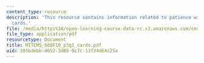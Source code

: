 ```yaml
---
content_type: resource
description: 'This resource contains information related to patience with patients:
  cards.'
file: /media/https%3A/open-learning-course-data-rc.s3.amazonaws.com/cms-608-game-design-fall-2010/395bdebbd6523d850c7c13f34d64c25a_MITCMS_608F10_p3g1_cards.pdf
file_type: application/pdf
resourcetype: Document
title: MITCMS_608F10_p3g1_cards.pdf
uid: 395bdebb-d652-3d85-0c7c-13f34d64c25a
---
```

